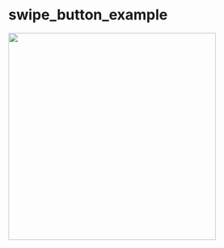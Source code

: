# swipe_button_example

<img src="https://user-images.githubusercontent.com/56734609/156339345-98377877-0cab-481a-83a6-e11fa32cd423.gif" width="410" heigth="740" />  
